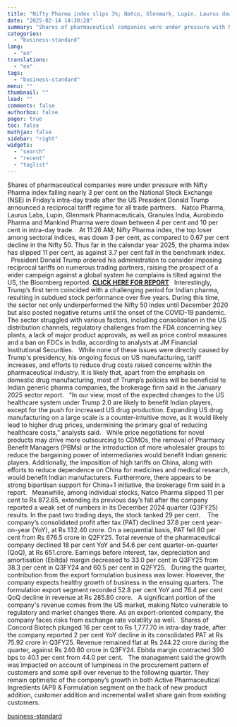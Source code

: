 ```yaml
---
title: "Nifty Pharma index slips 3%; Natco, Glenmark, Lupin, Laurus down up to 10%"
date: "2025-02-14 14:30:28"
summary: "Shares of pharmaceutical companies were under pressure with Nifty Pharma index falling nearly 3 per cent on the National Stock Exchange (NSE) in Friday’s intra-day trade after the US President Donald Trump announced a reciprocal tariff regime for all trade partners. Natco Pharma, Laurus Labs, Lupin, Glenmark Pharmaceuticals, Granules India,..."
categories:
  - "business-standard"
lang:
  - "en"
translations:
  - "en"
tags:
  - "business-standard"
menu: ""
thumbnail: ""
lead: ""
comments: false
authorbox: false
pager: true
toc: false
mathjax: false
sidebar: "right"
widgets:
  - "search"
  - "recent"
  - "taglist"
---
```


Shares of pharmaceutical companies were under pressure with Nifty Pharma index falling nearly 3 per cent on the National Stock Exchange (NSE) in Friday’s intra-day trade after the US President Donald Trump announced a reciprocal tariff regime for all trade partners.
 
Natco Pharma, Laurus Labs, Lupin, Glenmark Pharmaceuticals, Granules India, Aurobindo Pharma and Mankind Pharma were down between 4 per cent and 10 per cent in intra-day trade.
 
At 11:26 AM; Nifty Pharma index, the top loser among sectoral indices, was down 3 per cent, as compared to 0.67 per cent decline in the Nifty 50. Thus far in the calendar year 2025, the pharma index has slipped 11 per cent, as against 3.7 per cent fall in the benchmark index. 
 
President Donald Trump ordered his administration to consider imposing reciprocal tariffs on numerous trading partners, raising the prospect of a wider campaign against a global system he complains is tilted against the US, the Bloomberg reported. [**CLICK HERE FOR REPORT**](https://www.business-standard.com/world-news/donald-trump-says-his-reciprocal-tariffs-will-level-the-playing-field-125021400041_1.html)
 
Interestingly, Trump’s first term coincided with a challenging period for Indian pharma, resulting in subdued stock performance over five years. During this time, the sector not only underperformed the Nifty 50 index until December 2020 but also posted negative returns until the onset of the COVID-19 pandemic. The sector struggled with various factors, including consolidation in the US distribution channels, regulatory challenges from the FDA concerning key plants, a lack of major product approvals, as well as price control measures and a ban on FDCs in India, according to analysts at JM Financial Institutional Securities.
 
While none of these issues were directly caused by Trump's presidency, his ongoing focus on US manufacturing, tariff increases, and efforts to reduce drug costs raised concerns within the pharmaceutical industry. It is likely that, apart from the emphasis on domestic drug manufacturing, most of Trump’s policies will be beneficial to Indian generic pharma companies, the brokerage firm said in the January 2025 sector report.
 
“In our view, most of the expected changes to the US healthcare system under Trump 2.0 are likely to benefit Indian players, except for the push for increased US drug production. Expanding US drug manufacturing on a large scale is a counter-intuitive move, as it would likely lead to higher drug prices, undermining the primary goal of reducing healthcare costs,” analysts said.
 
While price negotiations for novel products may drive more outsourcing to CDMOs, the removal of Pharmacy Benefit Managers (PBMs) or the introduction of more wholesaler groups to reduce the bargaining power of intermediaries would benefit Indian generic players. Additionally, the imposition of high tariffs on China, along with efforts to reduce dependence on China for medicines and medical research, would benefit Indian manufacturers. Furthermore, there appears to be strong bipartisan support for China+1 initiative, the brokerage firm said in a report.
 
Meanwhile, among individual stocks, Natco Pharma slipped 11 per cent to Rs 872.65, extending its previous day’s fall after the company reported a weak set of numbers in its December 2024 quarter (Q3FY25) results. In the past two trading days, the stock tanked 29 per cent. 
 
The company’s consolidated profit after tax (PAT) declined 37.8 per cent year-on-year (YoY), at Rs 132.40 crore. On a sequential basis, PAT fell 80 per cent from Rs 676.5 crore in Q2FY25. Total revenue of the pharmaceutical company declined 18 per cent YoY and 54.6 per cent quarter-on-quarter (QoQ), at Rs 651.crore. Earnings before interest, tax, depreciation and amortisation (Ebitda) margin decreased to 33.0 per cent in Q3FY25 from 38.3 per cent in Q3FY24 and 60.5 per cent in Q2FY25.
 
During the quarter, contribution from the export formulation business was lower. However, the company expects healthy growth of business in the ensuing quarters. The formulation export segment recorded 52.8 per cent YoY and 76.4 per cent QoQ decline in revenue at Rs 285.80 crore.
 
A significant portion of the company's revenue comes from the US market, making Natco vulnerable to regulatory and market changes there. As an export-oriented company, the company faces risks from exchange rate volatility as well.
 
Shares of Concord Biotech plunged 16 per cent to Rs 1,777.70 in intra-day trade, after the company reported 2 per cent YoY decline in its consolidated PAT at Rs 75.92 crore in Q3FY25. Revenue remained flat at Rs 244.22 crore during the quarter, against Rs 240.80 crore in Q3FY24. Ebitda margin contracted 390 bps to 40.1 per cent from 44.0 per cent.
 
The management said the growth was impacted on account of lumpiness in the procurement pattern of customers and some spill over revenue to the following quarter. They remain optimistic of the company’s growth in both Active Pharmaceutical Ingredients (API) & Formulation segment on the back of new product addition, customer addition and incremental wallet share gain from existing customers.

[business-standard](https://www.business-standard.com/markets/news/nifty-pharma-index-slips-3-natco-glenmark-lupin-laurus-down-up-to-10-125021400652_1.html)
